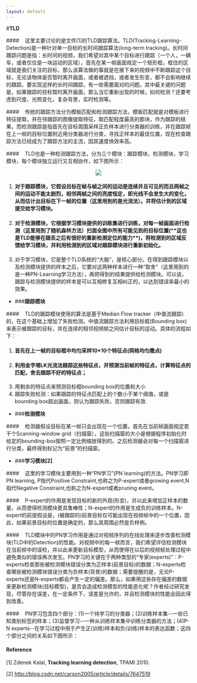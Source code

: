 ```yaml
---
layout: default
---
```


#**TLD**

####&nbsp;&nbsp;&nbsp;&nbsp;这里主要讨论的是文件[1]的TLD跟踪算法。TLD(Tracking-Learning-Detection)是一种针对单一目标的长时间跟踪算法(long-term tracking)。长时间跟踪问题是指：长时间的视频，我们希望对其中某个目标进行跟踪（一个人，一辆车，或者仅仅是一块运动的区域），首先在某一帧画面规定一个矩形框，框住的区域就是我们关注的目标，那么该算法做的事就是在接下来的视频中不断跟踪这个目标，无论该物体是否暂时离开画面，或者被遮挡，或者发生形变，都不会影响继续的跟踪。要实现这样的长时间跟踪，有一些需要面对的问题。其中最关键的问题是，如果跟踪的目标暂时离开画面，那么当它重新出现的时候，如何检测？还要考虑到尺度、光照变化，复杂背景，实时检测等。

####&nbsp;&nbsp;&nbsp;&nbsp;传统的跟踪方法分为模板匹配和检测跟踪方法，模板匹配就是对模板进行特征提取，并在待跟踪的图像提取特征，取匹配程度最高的那块，作为跟踪的结果。而检测跟踪是指首先在目标周围采样正负样本进行分类器的训练，并在跟踪帧在上一帧的目标位置附近用分类器进行分类，寻找正样本的最佳位置，现在检查跟踪方法已经成为了跟踪方法的主流，因其速度快效率高。

####&nbsp;&nbsp;&nbsp;&nbsp;TLD也是一种检测跟踪方法，分为三个模块：跟踪模块，检测模块，学习模块，每个模块独立运行又互相协作，如下图所示：

<div style="text-align: center">
<img src="../Images/TLD1.jpg">
</div>

1. <h4>对于跟踪模块，它假设目标在帧与帧之间的运动是连续并且可见的而且两帧之间的运动不能太剧烈，相邻两帧之间的亮度恒定，即光线不会发生大的变化，从而估计出目标在下一帧的位置（这里用到的是光流法）。并将估计到的区域提交给学习模块。</h4>
2. <h4>对于检测模块，它根据学习模块提供的训练集进行训练，对每一帧画面进行检测（这里用到了随机森林方法）扫面全图中所有可能见到的目标位置(**这也是TLD能够在跟丢之后有很好的重新检测定位的能力**)，将检测到的区域反馈给学习模块，并利用检测到的区域对跟踪模块进行重新初始化。<h4>
3. 对于学习模块，它是整个TLD系统的“大脑”，是核心部分。在得到跟踪模块以及检测模块提供的样本之后，它要对这两种样本进行一种“取舍”（这里用到的是一种PN-Learning学习方法），再把得到的结果提供给检测模块。可以说，跟踪与检测模块提供的样本是可以互相修复互相纠正的，以达到错误率最小的效果。

- ###**跟踪模块**

####&nbsp;&nbsp;&nbsp;&nbsp;TLD的跟踪模块使用的算法是基于Median Flow tracker（中值流跟踪）的，在这个基础上增加了失败检测。中值流跟踪方法利用目标框(Bounding box)来表示被跟踪的目标，并在连续的相邻视频帧之间估计目标的运动。具体的流程如下：

1. <h4>首先在上一帧的目标框中均匀采样10*10个特征点(网格均匀撒点)</h4>
2. <h4>利用金字塔LK光流法跟踪这些特征点，并预测当前帧的特征点，计算特征点的匹配，舍去跟踪不好的特征点；
3. 用剩余的特征点来预测目标框bounding box的位置和大小
4. 跟踪失败检测：如果跟踪的特征点匹配上的个数小于某个阈值，或是bounding box超出画面，则认为跟踪失败，否则跟踪有效.


- ###**检测模块**

####&nbsp;&nbsp;&nbsp;&nbsp;检测器假设目标在某一帧只会出现在一个位置，首先在当前帧画面规定若干个Scanning-window grid（扫描窗），这些扫描窗的大小是根据程序初始化时给定的bounding-box按照一定比例缩放得到的。之后检测器会对每一个扫描窗进行分类，最终得到标记为“前景”的扫描窗。

- ###**学习模块[2]**

####&nbsp;&nbsp;&nbsp;&nbsp;这里的学习模块主要用到一种“PN学习”(PN learning)的方法。PN学习即PN learning, P指代Positive Constraint,也称之为P-expert或者growing event,N指代Negative Constraint,也称之为N-expert或者pruning event。

####&nbsp;&nbsp;&nbsp;&nbsp;P-expert的作用是发现目标的新的外观(形变)，并以此来增加正样本的数量，从而使得检测模块更具鲁棒性；N-expert的作用是生成负的训练样本。N-expert的前提假设是，(被跟踪的)前景目标仅可能出现在视频帧中的一个位置，因此，如果前景目标的位置是确定的，那么其周围必然是负样例。

####&nbsp;&nbsp;&nbsp;&nbsp;TLD模块中的PN学习作用是通过对视频序列的在线处理来逐步改善检测模块(TLD中的Detection)的性能。对视频中的每一帧而言，我们希望评估检测模块在当前帧中的误检，并以此来更新目标模型，从而使得在以后的视频帧处理过程中避免类似的错误再次发生。PN学习的关键在于两种类型的“专家(experts)”：P-experts检查那些被检测模块错误分类为正样本(前景目标)的数据；N-experts检查哪些被检测模块错误分类为负样本(背景)的数据；需要提醒的是，无论P-experts还是N-experts都会产生一定的偏差。那么，如果用这些存在偏差的数据来更新检测模块(目标模型)，是否会造成检测模型的性能恶化呢？作者经过研究发现，尽管存在误差，在一定条件下，误差是允许的，并且检测模块的性能会因此得到改善。

####&nbsp;&nbsp;&nbsp;&nbsp;PN学习包含四个部分：(1)一个待学习的分类器；(2)训练样本集--一些已知类别标签的样本；(3)监督学习--一种从训练样本集中训练分类器的方法；(4)P-N experts--在学习过程中用于产生正(训练)样本和负(训练)样本的表达函数；这四个部分之间的关系如下图所示：



#### **Reference**

[1] Zdenek Kalal, **Tracking learning detection**, TPAMI 2010.

[2] <http://blog.csdn.net/carson2005/article/details/7647519>